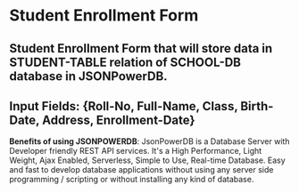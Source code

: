 # Student Enrollment Form
## Student Enrollment Form that will store data in STUDENT-TABLE relation of SCHOOL-DB database in JSONPowerDB.
## Input Fields: {Roll-No, Full-Name, Class, Birth-Date, Address, Enrollment-Date}

**Benefits of using JSONPOWERDB**: JsonPowerDB is a Database Server with Developer friendly REST API services. It's a High Performance, Light Weight, Ajax Enabled, Serverless, Simple to Use, Real-time Database. Easy and fast to develop database applications without using any server side programming / scripting or without installing any kind of database.

